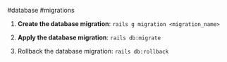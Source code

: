 #database #migrations

1. **Create the database migration**: `rails g migration <migration_name>`

2. **Apply the database migration**: `rails db:migrate`

3. Rollback the database migration: `rails db:rollback`
